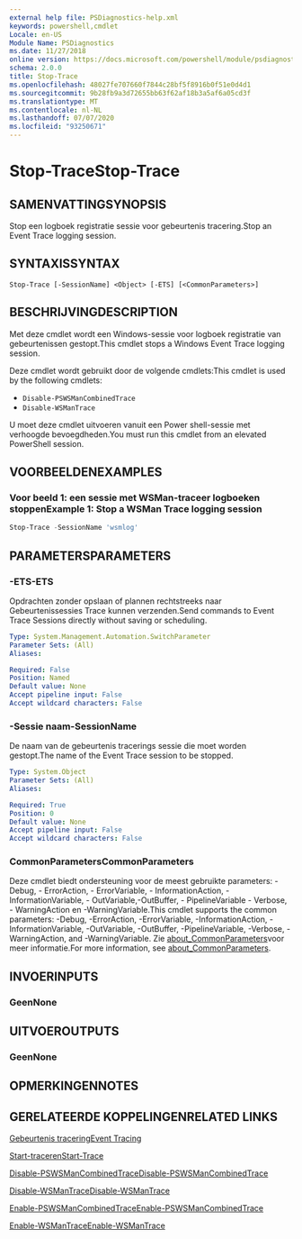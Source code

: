 ```yaml
---
external help file: PSDiagnostics-help.xml
keywords: powershell,cmdlet
Locale: en-US
Module Name: PSDiagnostics
ms.date: 11/27/2018
online version: https://docs.microsoft.com/powershell/module/psdiagnostics/stop-trace?view=powershell-6&WT.mc_id=ps-gethelp
schema: 2.0.0
title: Stop-Trace
ms.openlocfilehash: 48027fe707660f7844c28bf5f8916b0f51e0d4d1
ms.sourcegitcommit: 9b28fb9a3d72655bb63f62af18b3a5af6a05cd3f
ms.translationtype: MT
ms.contentlocale: nl-NL
ms.lasthandoff: 07/07/2020
ms.locfileid: "93250671"
---
```

# <span data-ttu-id="b687e-103">Stop-Trace</span><span class="sxs-lookup"><span data-stu-id="b687e-103">Stop-Trace</span></span>

## <span data-ttu-id="b687e-104">SAMENVATTING</span><span class="sxs-lookup"><span data-stu-id="b687e-104">SYNOPSIS</span></span>
<span data-ttu-id="b687e-105">Stop een logboek registratie sessie voor gebeurtenis tracering.</span><span class="sxs-lookup"><span data-stu-id="b687e-105">Stop an Event Trace logging session.</span></span>

## <span data-ttu-id="b687e-106">SYNTAXIS</span><span class="sxs-lookup"><span data-stu-id="b687e-106">SYNTAX</span></span>

```
Stop-Trace [-SessionName] <Object> [-ETS] [<CommonParameters>]
```

## <span data-ttu-id="b687e-107">BESCHRIJVING</span><span class="sxs-lookup"><span data-stu-id="b687e-107">DESCRIPTION</span></span>

<span data-ttu-id="b687e-108">Met deze cmdlet wordt een Windows-sessie voor logboek registratie van gebeurtenissen gestopt.</span><span class="sxs-lookup"><span data-stu-id="b687e-108">This cmdlet stops a Windows Event Trace logging session.</span></span>

<span data-ttu-id="b687e-109">Deze cmdlet wordt gebruikt door de volgende cmdlets:</span><span class="sxs-lookup"><span data-stu-id="b687e-109">This cmdlet is used by the following cmdlets:</span></span>

- `Disable-PSWSManCombinedTrace`
- `Disable-WSManTrace`

<span data-ttu-id="b687e-110">U moet deze cmdlet uitvoeren vanuit een Power shell-sessie met verhoogde bevoegdheden.</span><span class="sxs-lookup"><span data-stu-id="b687e-110">You must run this cmdlet from an elevated PowerShell session.</span></span>

## <span data-ttu-id="b687e-111">VOORBEELDEN</span><span class="sxs-lookup"><span data-stu-id="b687e-111">EXAMPLES</span></span>

### <span data-ttu-id="b687e-112">Voor beeld 1: een sessie met WSMan-traceer logboeken stoppen</span><span class="sxs-lookup"><span data-stu-id="b687e-112">Example 1: Stop a WSMan Trace logging session</span></span>

```powershell
Stop-Trace -SessionName 'wsmlog'
```

## <span data-ttu-id="b687e-113">PARAMETERS</span><span class="sxs-lookup"><span data-stu-id="b687e-113">PARAMETERS</span></span>

### <span data-ttu-id="b687e-114">-ETS</span><span class="sxs-lookup"><span data-stu-id="b687e-114">-ETS</span></span>
<span data-ttu-id="b687e-115">Opdrachten zonder opslaan of plannen rechtstreeks naar Gebeurtenissessies Trace kunnen verzenden.</span><span class="sxs-lookup"><span data-stu-id="b687e-115">Send commands to Event Trace Sessions directly without saving or scheduling.</span></span>

```yaml
Type: System.Management.Automation.SwitchParameter
Parameter Sets: (All)
Aliases:

Required: False
Position: Named
Default value: None
Accept pipeline input: False
Accept wildcard characters: False
```

### <span data-ttu-id="b687e-116">-Sessie naam</span><span class="sxs-lookup"><span data-stu-id="b687e-116">-SessionName</span></span>
<span data-ttu-id="b687e-117">De naam van de gebeurtenis tracerings sessie die moet worden gestopt.</span><span class="sxs-lookup"><span data-stu-id="b687e-117">The name of the Event Trace session to be stopped.</span></span>

```yaml
Type: System.Object
Parameter Sets: (All)
Aliases:

Required: True
Position: 0
Default value: None
Accept pipeline input: False
Accept wildcard characters: False
```

### <span data-ttu-id="b687e-118">CommonParameters</span><span class="sxs-lookup"><span data-stu-id="b687e-118">CommonParameters</span></span>
<span data-ttu-id="b687e-119">Deze cmdlet biedt ondersteuning voor de meest gebruikte parameters: -Debug, - ErrorAction, - ErrorVariable, - InformationAction, -InformationVariable, - OutVariable,-OutBuffer, - PipelineVariable - Verbose, - WarningAction en -WarningVariable.</span><span class="sxs-lookup"><span data-stu-id="b687e-119">This cmdlet supports the common parameters: -Debug, -ErrorAction, -ErrorVariable, -InformationAction, -InformationVariable, -OutVariable, -OutBuffer, -PipelineVariable, -Verbose, -WarningAction, and -WarningVariable.</span></span> <span data-ttu-id="b687e-120">Zie [about_CommonParameters](https://go.microsoft.com/fwlink/?LinkID=113216)voor meer informatie.</span><span class="sxs-lookup"><span data-stu-id="b687e-120">For more information, see [about_CommonParameters](https://go.microsoft.com/fwlink/?LinkID=113216).</span></span>

## <span data-ttu-id="b687e-121">INVOER</span><span class="sxs-lookup"><span data-stu-id="b687e-121">INPUTS</span></span>

### <span data-ttu-id="b687e-122">Geen</span><span class="sxs-lookup"><span data-stu-id="b687e-122">None</span></span>

## <span data-ttu-id="b687e-123">UITVOER</span><span class="sxs-lookup"><span data-stu-id="b687e-123">OUTPUTS</span></span>

### <span data-ttu-id="b687e-124">Geen</span><span class="sxs-lookup"><span data-stu-id="b687e-124">None</span></span>

## <span data-ttu-id="b687e-125">OPMERKINGEN</span><span class="sxs-lookup"><span data-stu-id="b687e-125">NOTES</span></span>

## <span data-ttu-id="b687e-126">GERELATEERDE KOPPELINGEN</span><span class="sxs-lookup"><span data-stu-id="b687e-126">RELATED LINKS</span></span>

[<span data-ttu-id="b687e-127">Gebeurtenis tracering</span><span class="sxs-lookup"><span data-stu-id="b687e-127">Event Tracing</span></span>](/windows/desktop/ETW/event-tracing-portal)

[<span data-ttu-id="b687e-128">Start-traceren</span><span class="sxs-lookup"><span data-stu-id="b687e-128">Start-Trace</span></span>](start-trace.md)

[<span data-ttu-id="b687e-129">Disable-PSWSManCombinedTrace</span><span class="sxs-lookup"><span data-stu-id="b687e-129">Disable-PSWSManCombinedTrace</span></span>](Disable-PSWSManCombinedTrace.md)

[<span data-ttu-id="b687e-130">Disable-WSManTrace</span><span class="sxs-lookup"><span data-stu-id="b687e-130">Disable-WSManTrace</span></span>](Disable-WSManTrace.md)

[<span data-ttu-id="b687e-131">Enable-PSWSManCombinedTrace</span><span class="sxs-lookup"><span data-stu-id="b687e-131">Enable-PSWSManCombinedTrace</span></span>](Enable-PSWSManCombinedTrace.md)

[<span data-ttu-id="b687e-132">Enable-WSManTrace</span><span class="sxs-lookup"><span data-stu-id="b687e-132">Enable-WSManTrace</span></span>](Enable-WSManTrace.md)
